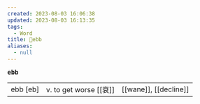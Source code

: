 ```yaml
---
created: 2023-08-03 16:06:38
updated: 2023-08-03 16:13:35
tags:
  - Word
title: 📖ebb
aliases:
  - null
---
```


<pre><strong>ebb</strong></pre>
|   |   |   |
|---|---|---|
|ebb [eb]|v. to get worse [[衰]]|[[wane]], [[decline]]|